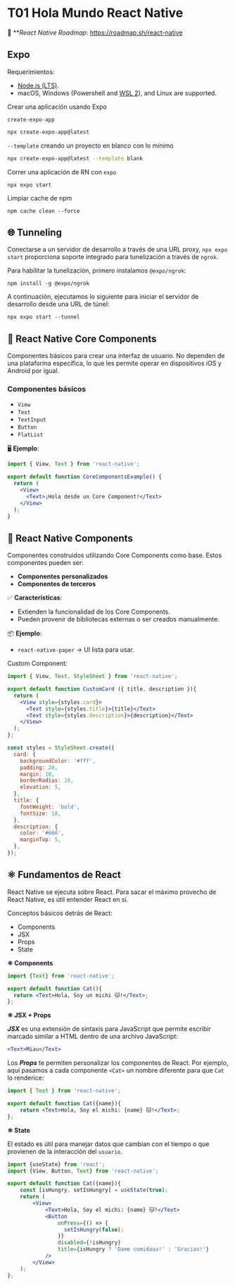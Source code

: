 # T01 Hola Mundo React Native

📎 ***React Native Roadmap*: https://roadmap.sh/react-native
## Expo

Requerimientos:
- [Node.js (LTS)](https://nodejs.org/en/).
- macOS, Windows (Powershell and [WSL 2](https://expo.fyi/wsl)), and Linux are supported.

Crear una aplicación usando Expo

`create-expo-app`

```bash
npx create-expo-app@latest
```

`--template` creando un proyecto en blanco con lo mínimo

```bash
npx create-expo-app@latest --template blank
```

Correr una aplicación de RN con `expo`

```shell
npx expo start
```

Limpiar cache de npm

```shell
npm cache clean --force
```


##  🌐 Tunneling

 Conectarse a un servidor de desarrollo a través de una URL proxy, `npx expo start` proporciona soporte integrado para tunelización a través de `ngrok`.

Para habilitar la tunelización, primero instalamos `@expo/ngrok`:

```shell
npm install -g @expo/ngrok
```

A continuación, ejecutamos lo siguiente para iniciar el servidor de desarrollo desde una URL de túnel:

```shell
npx expo start --tunnel
```

## 🚀 React Native Core Components

Componentes básicos para crear una interfaz de usuario. No dependen de una plataforma específica, lo que les permite operar en dispositivos iOS y Android por igual.
### Componentes básicos

- `View`
- `Text`
- `TextInput`
- `Button`
- `FlatList`

🖥️ **Ejemplo**:

```jsx
import { View, Text } from 'react-native';

export default function CoreComponentsExample() {
  return (
    <View>
      <Text>¡Hola desde un Core Component!</Text>
    </View>
  );
}
```

## 🚀 React Native Components

Componentes construidos utilizando Core Components como base. Estos componentes pueden ser:

- **Componentes personalizados**
- **Componentes de terceros**

✅ **Características**:

- Extienden la funcionalidad de los Core Components.
- Pueden provenir de bibliotecas externas o ser creados manualmente.

📦 **Ejemplo**:

- `react-native-paper` → UI lista para usar.

Custom Component: 

```jsx
import { View, Text, StyleSheet } from 'react-native';

export default function CustomCard ({ title, description }){
  return (
    <View style={styles.card}>
      <Text style={styles.title}>{title}</Text>
      <Text style={styles.description}>{description}</Text>
    </View>
  );
};

const styles = StyleSheet.create({
  card: {
    backgroundColor: '#fff',
    padding: 20,
    margin: 10,
    borderRadius: 10,
    elevation: 5,
  },
  title: {
    fontWeight: 'bold',
    fontSize: 18,
  },
  description: {
    color: '#666',
    marginTop: 5,
  },
});
```


##  ⚛ Fundamentos de React

React Native se ejecuta sobre React. Para sacar el máximo provecho de React Native, es útil entender React en sí.

Conceptos básicos detrás de React:

- Components
- JSX
- Props
- State

**⚛ Components**

```jsx
import {Text} from 'react-native';

export default function Cat(){
  return <Text>Hola, Soy un michi 😽!</Text>;
};
```

**⚛ JSX + Props**

**_JSX_** es una extensión de sintaxis para JavaScript que permite escribir marcado similar a HTML dentro de una archivo JavaScript:

```jsx
<Text>Miau</Text>
```

Los **_Props_** te permiten personalizar los componentes de React. Por ejemplo, aquí pasamos a cada componente `<Cat>` un nombre diferente para que `Cat` lo renderice:

```jsx
import { Text } from 'react-native';

export default function Cat({name}){
	return <Text>Hola, Soy el michi: {name} 😽!</Text>;
};
```

**⚛ State**

El estado es útil para manejar datos que cambian con el tiempo o que provienen de la interacción del `usuario`. 

```jsx
import {useState} from 'react';
import {View, Button, Text} from 'react-native';

export default function Cat({name}){
	const [isHungry, setIsHungry] = useState(true);
	return (
		<View>
			<Text>Hola, Soy el michi: {name} 😽!</Text>
			<Button
		        onPress={() => {
		          setIsHungry(false);
		        }}
		        disabled={!isHungry}
		        title={isHungry ? 'Dame comidaaa!' : 'Gracias!'}
		    />
		</View>
	);
};
```







